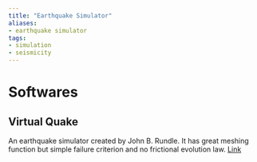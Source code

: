```yaml
---
title: "Earthquake Simulator"
aliases:
- earthquake simulator
tags:
- simulation
- seismicity
---
```


# Softwares
## Virtual Quake
An earthquake simulator created by John B. Rundle. It has great meshing function but simple failure criterion and no frictional evolution law.
[Link]( https://geodynamics.org/cig/software/vq/)


